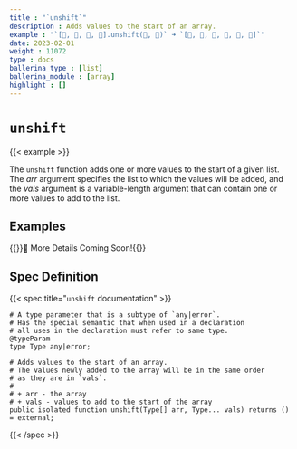 ```yaml
---
title : "`unshift`"
description : Adds values to the start of an array.
example : "`[🍎, 🍇, 🍌, 🍓].unshift(🍒, 🍉)` ➜ `[🍒, 🍉, 🍎, 🍌, 🍇, 🍓]`"
date: 2023-02-01
weight : 11072
type : docs
ballerina_type : [list]
ballerina_module : [array]
highlight : []
---
```


# `unshift`

{{< example >}}

The `unshift` function adds one or more values to the start of a given list. The _arr_ argument specifies the list to which the values will be added, and the _vals_ argument is a variable-length argument that can contain one or more values to add to the list.

## Examples

{{<hint>}}🚧 More Details Coming Soon!{{</hint>}}

## Spec Definition

{{< spec title="`unshift` documentation" >}}

```ballerina
# A type parameter that is a subtype of `any|error`.
# Has the special semantic that when used in a declaration
# all uses in the declaration must refer to same type.
@typeParam
type Type any|error;

# Adds values to the start of an array.
# The values newly added to the array will be in the same order
# as they are in `vals`.
# 
# + arr - the array
# + vals - values to add to the start of the array
public isolated function unshift(Type[] arr, Type... vals) returns () = external;
```

{{< /spec >}}
